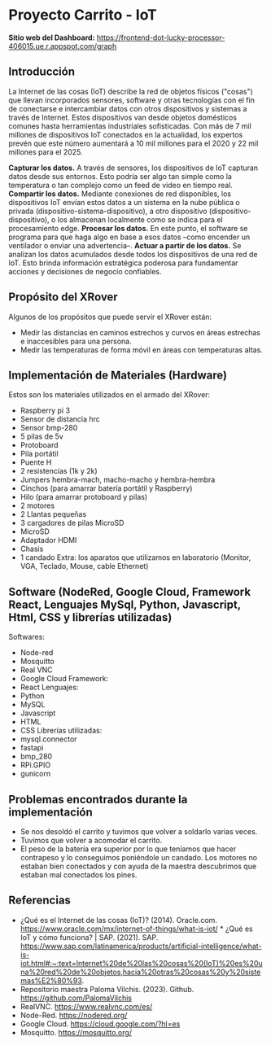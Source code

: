 # Proyecto Carrito - IoT

**Sitio web del Dashboard:** https://frontend-dot-lucky-processor-406015.ue.r.appspot.com/graph

## Introducción
La Internet de las cosas (IoT) describe la red de objetos físicos ("cosas") que llevan incorporados sensores, software y otras tecnologías con el fin de conectarse e intercambiar datos con otros dispositivos y sistemas a través de Internet. Estos dispositivos van desde objetos domésticos comunes hasta herramientas industriales sofisticadas. Con más de 7 mil millones de dispositivos IoT conectados en la actualidad, los expertos prevén que este número aumentará a 10 mil millones para el 2020 y 22 mil millones para el 2025. 

**Capturar los datos.** A través de sensores, los dispositivos de IoT capturan datos desde sus entornos. Esto podría ser algo tan simple como la temperatura o tan complejo como un feed de video en tiempo real.
**Compartir los datos.** Mediante conexiones de red disponibles, los dispositivos IoT envían estos datos a un sistema en la nube pública o privada (dispositivo-sistema-dispositivo), a otro dispositivo (dispositivo-dispositivo), o los almacenan localmente como se indica para el procesamiento edge.
**Procesar los datos.** En este punto, el software se programa para que haga algo en base a esos datos –como encender un ventilador o enviar una advertencia–.
**Actuar a partir de los datos.** Se analizan los datos acumulados desde todos los dispositivos de una red de IoT. Esto brinda información estratégica poderosa para fundamentar acciones y decisiones de negocio confiables.


## Propósito del XRover
Algunos de los propósitos que puede servir el XRover están:
* Medir las distancias en caminos estrechos y curvos en áreas estrechas e inaccesibles para una persona.
* Medir las temperaturas de forma móvil en áreas con temperaturas altas.

## Implementación de Materiales (Hardware)
Estos son los materiales utilizados en el armado del XRover:
* Raspberry pi 3
* Sensor de distancia hrc
* Sensor bmp-280
* 5 pilas de 5v
* Protoboard
* Pila portátil
* Puente H
* 2 resistencias (1k y 2k)
* Jumpers hembra-mach, macho-macho y hembra-hembra
* Cinchos (para amarrar batería portátil y Raspberry)
* Hilo (para amarrar protoboard y pilas)
* 2 motores
* 2 Llantas pequeñas
* 3 cargadores de pilas MicroSD
* MicroSD
* Adaptador HDMI
* Chasis
* 1 candado
Extra: los aparatos que utilizamos en laboratorio (Monitor, VGA, Teclado, Mouse, cable Ethernet)


## Software (NodeRed, Google Cloud, Framework React, Lenguajes MySql, Python, Javascript, Html, CSS y librerías utilizadas)
Softwares:
* Node-red
* Mosquitto
* Real VNC
* Google Cloud
Framework:
* React
Lenguajes:
* Python
* MySQL
* Javascript
* HTML
* CSS
Librerías utilizadas:
* mysql.connector
* fastapi
* bmp_280
* RPi.GPIO
* gunicorn


## Problemas encontrados durante la implementación
* Se nos desoldó el carrito y tuvimos que volver a soldarlo varias veces.
* Tuvimos que volver a acomodar el carrito.
* El peso de la batería era superior por lo que teníamos que hacer contrapeso y lo conseguimos poniéndole un candado.
Los motores no estaban bien conectados y con ayuda de la maestra descubrimos que estaban mal conectados los pines.

## Referencias
* ¿Qué es el Internet de las cosas (IoT)? (2014). Oracle.com. https://www.oracle.com/mx/internet-of-things/what-is-iot/
*‌ ¿Qué es IoT y cómo funciona? | SAP. (2021). SAP. https://www.sap.com/latinamerica/products/artificial-intelligence/what-is-iot.html#:~:text=Internet%20de%20las%20cosas%20(IoT)%20es%20una%20red%20de%20objetos,hacia%20otras%20cosas%20y%20sistemas%E2%80%93.
* Repositorio maestra Paloma Vilchis. (2023). Github. https://github.com/PalomaVilchis
* RealVNC. https://www.realvnc.com/es/
* Node-Red. https://nodered.org/
* Google Cloud. https://cloud.google.com/?hl=es
* Mosquitto. https://mosquitto.org/

